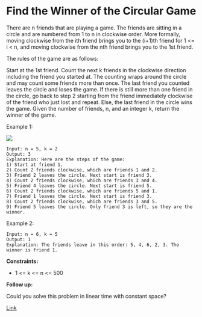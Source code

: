 # Find the Winner of the Circular Game

There are n friends that are playing a game. The friends are sitting in a circle and are numbered from 1 to n in
clockwise order. More formally, moving clockwise from the ith friend brings you to the (i+1)th friend for 1 <= i < n,
and moving clockwise from the nth friend brings you to the 1st friend.

The rules of the game are as follows:

Start at the 1st friend. Count the next k friends in the clockwise direction including the friend you started at. The
counting wraps around the circle and may count some friends more than once. The last friend you counted leaves the
circle and loses the game. If there is still more than one friend in the circle, go back to step 2 starting from the
friend immediately clockwise of the friend who just lost and repeat. Else, the last friend in the circle wins the game.
Given the number of friends, n, and an integer k, return the winner of the game.

Example 1:

![](https://assets.leetcode.com/uploads/2021/03/25/ic234-q2-ex11.png)

```
Input: n = 5, k = 2
Output: 3
Explanation: Here are the steps of the game:
1) Start at friend 1.
2) Count 2 friends clockwise, which are friends 1 and 2.
3) Friend 2 leaves the circle. Next start is friend 3.
4) Count 2 friends clockwise, which are friends 3 and 4.
5) Friend 4 leaves the circle. Next start is friend 5.
6) Count 2 friends clockwise, which are friends 5 and 1.
7) Friend 1 leaves the circle. Next start is friend 3.
8) Count 2 friends clockwise, which are friends 3 and 5.
9) Friend 5 leaves the circle. Only friend 3 is left, so they are the winner.
```

Example 2:

```
Input: n = 6, k = 5
Output: 1
Explanation: The friends leave in this order: 5, 4, 6, 2, 3. The winner is friend 1.
```

**Constraints:**

- 1 <= k <= n <= 500

**Follow up:**

Could you solve this problem in linear time with constant space?

[Link](https://leetcode.com/problems/find-the-winner-of-the-circular-game/)